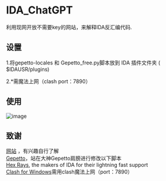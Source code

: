 # IDA_ChatGPT
利用现网开放不需要key的网站，来解释IDA反汇编代码.

## 设置
1.将gepetto-locales 和 Gepetto_free.py脚本放到 IDA 插件文件夹 ( $IDAUSR/plugins)

2.*需魔法上网（clash port：7890）

## 使用
![image](https://user-images.githubusercontent.com/50468890/234507994-08d493ce-8645-4822-ad45-9f97cac2c6e1.png)

## 致谢
[网站](https://chat12.yqcloud.top)  ，有兴趣自行了解  
[Gepetto](https://github.com/JusticeRage/Gepetto)，站在大神Gepetto肩膀进行修改以下脚本  
[Hex Rays](https://hex-rays.com/), the makers of IDA for their lightning fast support  
[Clash for Windows](https://clashforwindows.org/clash-for-windows-official/)需用clash魔法上网（port：7890）
